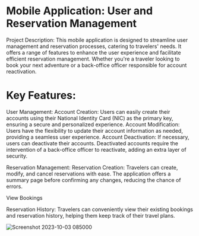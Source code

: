 # Mobile Application: User and Reservation Management

Project Description:
This mobile application is designed to streamline user management and reservation processes, catering to travelers' needs. It offers a range of features to enhance the user experience and facilitate efficient reservation management. Whether you're a traveler looking to book your next adventure or a back-office officer responsible for account reactivation.
# Key Features:

User Management:
Account Creation: Users can easily create their accounts using their National Identity Card (NIC) as the primary key, ensuring a secure and personalized experience.
Account Modification: Users have the flexibility to update their account information as needed, providing a seamless user experience.
Account Deactivation: If necessary, users can deactivate their accounts. Deactivated accounts require the intervention of a back-office officer to reactivate, adding an extra layer of security.

Reservation Management:
Reservation Creation: Travelers can create, modify, and cancel reservations with ease. The application offers a summary page before confirming any changes, reducing the chance of errors.

View Bookings

Reservation History: Travelers can conveniently view their existing bookings and reservation history, helping them keep track of their travel plans.


![Screenshot 2023-10-03 085000](https://github.com/Team-EAD/Ticket-Reservation-System-Mobile/assets/88552872/cbd752b2-8e83-490e-b78e-01ed45ebaa28)
